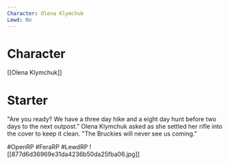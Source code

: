 ```yaml
---
Character: Olena Klymchuk
Lewd: No
---
```

# Character
[[Olena Klymchuk]]

# Starter
"Are you ready? We have a three day hike and a eight day hunt before two days to the next outpost." Olena Klymchuk asked as she settled her rifle into the cover to keep it clean.  "The Bruckies will never see us coming."

#OpenRP #FeraRP #LewdRP 
![[877d6d36969e31da4236b50da25fba06.jpg]]